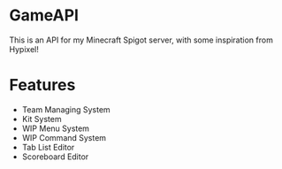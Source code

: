 # GameAPI
This is an API for my Minecraft Spigot server, with some inspiration from Hypixel!
# Features
- Team Managing System
- Kit System
- WIP Menu System
- WIP Command System
- Tab List Editor
- Scoreboard Editor
